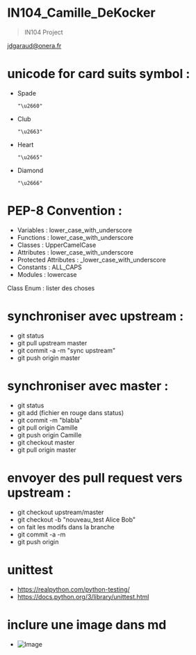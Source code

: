 IN104_Camille_DeKocker
==

>IN104 Project


jdgaraud@onera.fr


# unicode for card suits symbol :
  - Spade <pre><code>"\u2660"</code></pre> 
  - Club <pre><code>"\u2663"</code></pre> 
  - Heart <pre><code>"\u2665"</code></pre> 
  - Diamond <pre><code>"\u2666"</code></pre> 
  

# PEP-8 Convention :
  - Variables : lower_case_with_underscore
  - Functions : lower_case_with_underscore
  - Classes : UpperCamelCase
  - Attributes : lower_case_with_underscore
  - Protected Attributes : _lower_case_with_underscore
  - Constants : ALL_CAPS
  - Modules : lowercase


Class Enum : lister des choses

# synchroniser avec upstream :
  - git status
  - git pull upstream master
  - git commit -a -m "sync upstream"
  - git push origin master
  
  
# synchroniser avec master :
  - git status
  - git add (fichier en rouge dans status)
  - git commit -m "blabla"
  - git pull origin Camille
  - git push origin Camille
  - git checkout master
  - git pull origin master
  
# envoyer des pull request vers upstream :
  - git checkout upstream/master
  - git checkout -b "nouveau_test Alice Bob"
  - on fait les modifs dans la branche
  - git commit -a -m
  - git push origin
  
  
# unittest
  - https://realpython.com/python-testing/
  - https://docs.python.org/3/library/unittest.html
  
# inclure une image dans md
  - ![Image](mon_image.png "image")
  
  
